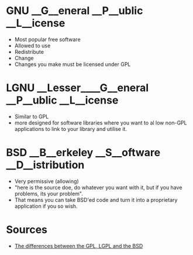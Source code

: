 # GNU __G__eneral __P__ublic __L__icense
* Most popular free software
* Allowed to use
* Redistribute 
* Change
* Changes you make must be licensed under GPL

# LGNU __Lesser____G__eneral __P__ublic __L__icense
* Similar to GPL
* more designed for software libraries where you want to al low non-GPL applications to link to your library and utilise it.

# BSD __B__erkeley __S__oftware __D__istribution
* Very permissive (allowing)
* "here is the source doe, do whatever you want with it, but if you have problems, its your problem". 
* That means you can take BSD'ed code and turn it into a proprietary application if you so wish.

# Sources
* [The differences between the GPL, LGPL and the BSD](https://fosswire.com/post/2007/04/the-differences-between-the-gpl-lgpl-and-the-bsd/)


